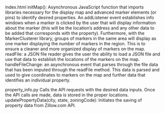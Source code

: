 index.html
  initMap(): Asynchronous JavaScript function that imports libraries necessary for the display map and advanced marker elements (or pins) to identify desired properties.
    An addListener event establishes info windows when a marker is clicked by the user that will display information about the marker 
    (this will be the location’s address and any other data to be added that corresponds with the property). 
    Furthermore, with the MarkerClusterer library, groups of markers in the same area will display as one marker displaying the number of markers in the region. 
    This is to ensure a cleaner and more organized display of markers on the map.
  readFile: 
    a JSON file reader gives the user the ability to load a JSON file and use that data to establish the locations of the markers on the map.
  handleFileChange:
    an asynchronous event that parses through the file data that has been imputed through the readFile method. 
    This data is parsed and used to give coordinates to markers on the map and further data that identifies an individual property.
    
property_info.py
  Calls the API requests with the desired data inputs. 
  Once the API calls are made, data is stored in the proper locations.
  updatePropertyData(city, state, zoningCode):
    Initiates the saving of property data from Zillow.com API.
  
